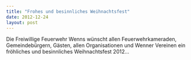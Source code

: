 ```yaml
---
title: "Frohes und besinnliches Weihnachtsfest"
date: 2012-12-24
layout: post
---
```


Die Freiwillige Feuerwehr Wenns wünscht allen Feuerwehrkameraden, Gemeindebürgern, Gästen, allen Organisationen und Wenner Vereinen ein fröhliches und besinnliches Weihnachtsfest 2012…